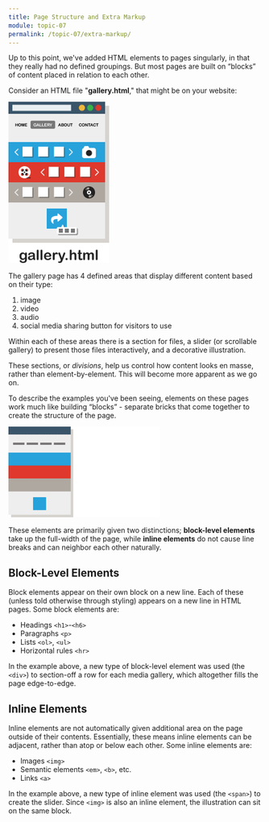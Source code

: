 ```yaml
---
title: Page Structure and Extra Markup
module: topic-07
permalink: /topic-07/extra-markup/
---
```


<div class="divider-heading"></div>

Up to this point, we've added HTML elements to pages singularly, in that they really had no defined groupings. But most pages are built on “blocks” of content placed in relation to each other.

Consider an HTML file "**gallery.html**," that might be on your website:

<img src="../img/gallery-page.png" alt="simple gallery page" style="width: 200px;" />

The gallery page has 4 defined areas that display different content based on their type:
1. image
2. video
3. audio
4. social media sharing button for visitors to use

Within each of these areas there is a section for files, a slider (or scrollable gallery) to present those files interactively, and a decorative illustration.

These sections, or _divisions_, help us control how content looks en masse, rather than element-by-element. This will become more apparent as we go on.


<div class="divider-pg"></div>


To describe the examples you've been seeing, elements on these pages work much like building “blocks” - separate bricks that come together to create the structure of the page.

<img src="../img/gallery-page-blocks.gif" alt="page breaking into blocks" style="width: 300px;" />

These elements are primarily given two distinctions; **block-level elements** take up the full-width of the page, while **inline elements** do not cause line breaks and can neighbor each other naturally.


<h2 id="block-level">Block-Level Elements</h2>

Block elements appear on their own block on a new line. Each of these (unless told otherwise through styling) appears on a new line in HTML pages. Some block elements are:

- Headings `<h1>`-`<h6>`
- Paragraphs `<p>`
- Lists `<ol>`, `<ul>`
- Horizontal rules `<hr>`

In the example above, a new type of block-level element was used (the `<div>`) to section-off a row for each media gallery, which altogether fills the page edge-to-edge.


<h2 id="inline">Inline Elements</h2>

Inline elements are not automatically given additional area on the page outside of their contents. Essentially, these means inline elements can be adjacent, rather than atop or below each other. Some inline elements are:

- Images `<img>`
- Semantic elements `<em>`, `<b>`, etc.
- Links `<a>`

In the example above, a new type of inline element was used (the `<span>`) to create the slider. Since `<img>` is also an inline element, the illustration can sit on the same block.
